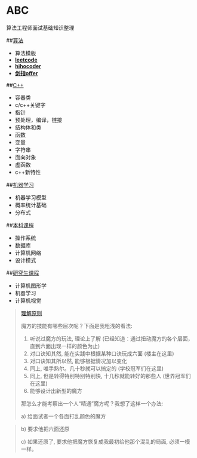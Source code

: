 ABC
=======
算法工程师面试基础知识整理

##[算法](./算法/)

* 算法模版
* [**leetcode**](./算法/leetcode/)
* [**hihocoder**](./算法/hihocoder/)
* [**剑指offer**](./算法/剑指offer/)

##[C++](./c%2B%2B/)

* 容器类
* c/c++关键字
* 指针
* 预处理，编译，链接
* 结构体和类
* 函数
* 变量
* 字符串
* 面向对象
* 虚函数
* c++新特性

##[机器学习](./机器学习/)

* 机器学习模型
* 概率统计基础
* 分布式

##[本科课程](./本科课程/)

* 操作系统
* 数据库
* 计算机网络
* 设计模式

##[研究生课程](./研究生课程/)

* 计算机图形学
* 机器学习
* 计算机视觉


> [理解原则](http://blog.sina.com.cn/s/blog_4caedc7a0102dytf.html)
> 
> 魔方的技能有哪些层次呢？下面是我粗浅的看法:
> 
> 1. 听说过魔方的玩法, 理论上了解 (已经知道：通过扭动魔方的各个层面，直到六面出现一样的颜色为止)
> 2. 对口诀知其然, 能在实践中根据某种口诀玩成六面 (楼主在这里)
> 3. 对口诀知其所以然, 能够根据情况加以变化
> 3. 同上, 唯手熟尔。几十秒就可以搞定的 (学校冠军们在这里)
> 4. 同上, 但是转得特别特别特别快, 十几秒就能转好的那些人 (世界冠军们在这里)
> 5. 能够设计出新型的魔方
>  
> 那怎么才能考察出一个人“精通”魔方呢？我想了这样一个办法:
>
> a) 给面试者一个各面打乱颜色的魔方

> b) 要求他把六面还原
> 
> c) 如果还原了, 要求他把魔方恢复成我最初给他那个混乱的局面, 必须一模一样。